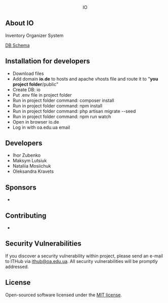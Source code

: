 <p align="center">IO</p>

## About IO

Inventory Organizer System

[DB Schema](https://dbdesigner.page.link/XDCe6mDJfkDnMMZ89)


## Installation for developers

- Download files
- Add domain **io.de** to hosts and apache vhosts file and route it to "**you project folder**/public"
- Create DB: io
- Put .env file in project folder
- Run in project folder command: composer install
- Run in project folder command: npm install
- Run in project folder command: php artisan migrate --seed
- Run in project folder command: npm run watch
- Open in browser io.de
- Log in with oa.edu.ua email

## Developers

- Ihor Zubenko
- Maksym Lutsiuk
- Nataliia Mosiichuk
- Oleksandra Kravets

## Sponsors

-

## Contributing

- 

## Security Vulnerabilities

If you discover a security vulnerability within project, please send an e-mail to ITHub via [ithub@oa.edu.ua](mailto:ithub@oa.edu.ua). All security vulnerabilities will be promptly addressed.

## License

Open-sourced software licensed under the [MIT license](https://opensource.org/licenses/MIT).
